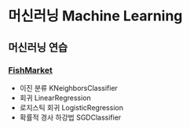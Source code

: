 # 머신러닝 Machine Learning

## 머신러닝 연습

### [FishMarket](https://github.com/Chanmi-K/Python/blob/main/ML/ML_FishMarket.ipynb)
* 이진 분류 KNeighborsClassifier
* 회귀 LinearRegression
* 로지스틱 회귀 LogisticRegression
* 확률적 경사 하강법 SGDClassifier
